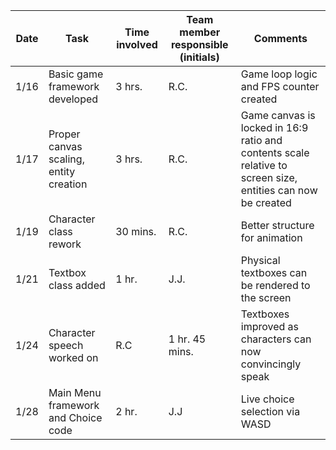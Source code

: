 |Date|Task|Time involved|Team member responsible (initials)|Comments|
|---|-----|-------------|----------------------------------|--------|
|1/16|Basic game framework developed|3 hrs.|R.C.|Game loop logic and FPS counter created|
|1/17|Proper canvas scaling, entity creation|3 hrs.|R.C.|Game canvas is locked in 16:9 ratio and contents scale relative to screen size, entities can now be created|
|1/19|Character class rework|30 mins.|R.C.|Better structure for animation|
|1/21|Textbox class added|1 hr.|J.J.|Physical textboxes can be rendered to the screen|
|1/24|Character speech worked on|R.C|1 hr. 45 mins.|Textboxes improved as characters can now convincingly speak|
|1/28|Main Menu framework and Choice code|2 hr.|J.J|Live choice selection via WASD| 
